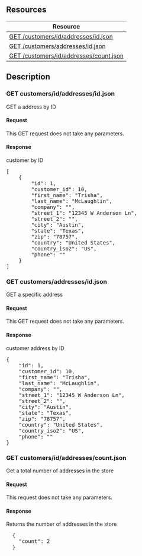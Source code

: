 ## Resources

<table class="table table-bordered ">
  <thead>
   <tr>
     <th>Resource</th>
   </tr>
 </thead>
 <tbody>

   <tr>
     <td><a href="#get-customersidaddressesidjson">GET /customers/id/addresses/id.json</a></td>
     
   </tr>
   <tr>
     <td><a href="#get-customersaddressesidjson">GET /customers/addresses/id.json</a></td>
     
   </tr>
   <tr>
     <td><a href="#get-customersidaddressescountjson">GET /customers/id/addresses/count.json</a></td>
     
   </tr>
   
 </tbody>
</table>
   
## Description

### GET customers/id/addresses/id.json
GET a address by ID

#### Request
This GET request does not take any parameters.

#### Response
customer by ID
<pre>
[
    {
        "id": 1,
        "customer_id": 10,
        "first_name": "Trisha",
        "last_name": "McLaughlin",
        "company": "",
        "street_1": "12345 W Anderson Ln",
        "street_2": "",
        "city": "Austin",
        "state": "Texas",
        "zip": "78757",
        "country": "United States",
        "country_iso2": "US",
        "phone": ""
    }
]
</pre> 

### GET customers/addresses/id.json
GET a specific address

#### Request
This GET request does not take any parameters.

#### Response
customer address by ID
<pre>
{
    "id": 1,
    "customer_id": 10,
    "first_name": "Trisha",
    "last_name": "McLaughlin",
    "company": "",
    "street_1": "12345 W Anderson Ln",
    "street_2": "",
    "city": "Austin",
    "state": "Texas",
    "zip": "78757",
    "country": "United States",
    "country_iso2": "US",
    "phone": ""
}
</pre>    


### GET customers/id/addresses/count.json
Get a total number of addresses in the store

#### Request
This request does not take any parameters.

#### Response
Returns the number of addresses in the store 
<pre>
  {
    "count": 2
  }
</pre>
